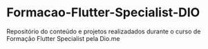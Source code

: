 # Formacao-Flutter-Specialist-DIO
Repositório do conteúdo e projetos realizadados durante o curso de Formação Flutter Specialist pela Dio.me
